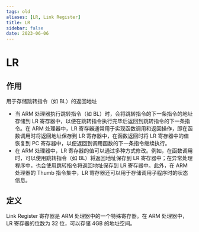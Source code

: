 ```yaml
---
tags: old
aliases: [LR, Link Register]
title: LR
sidebar: false
date: 2023-06-06
---
```

# LR

## 作用

用于存储跳转指令（如 BL）的返回地址
- 当 ARM 处理器执行跳转指令（如 BL）时，会将跳转指令的下一条指令的地址存储到 LR 寄存器中，以便在跳转指令执行完毕后返回到跳转指令的下一条指令。在 ARM 处理器中，LR 寄存器通常用于实现函数调用和返回操作，即在函数调用时将返回地址保存到 LR 寄存器中，在函数返回时将 LR 寄存器中的值恢复到 PC 寄存器中，以便返回到调用函数的下一条指令继续执行。
- 在 ARM 处理器中，LR 寄存器的值可以通过多种方式修改。例如，在函数调用时，可以使用跳转指令（如 BL）将返回地址保存到 LR 寄存器中；在异常处理程序中，也会使用跳转指令将返回地址保存到 LR 寄存器中。此外，在 ARM 处理器的 Thumb 指令集中，LR 寄存器还可以用于存储调用子程序时的状态信息。

## 定义 

Link Register 寄存器是 ARM 处理器中的一个特殊寄存器。在 ARM 处理器中，LR 寄存器的位数为 32 位，可以存储 4GB 的地址空间。